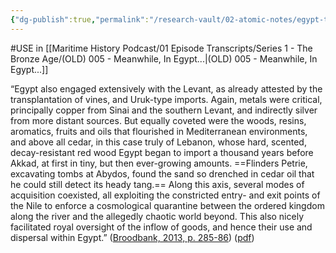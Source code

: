 ```yaml
---
{"dg-publish":true,"permalink":"/research-vault/02-atomic-notes/egypt-traded-extensively-with-the-levant-for-metals-and-for-cedar-wood-in-particular/"}
---
```


#USE in [[Maritime History Podcast/01 Episode Transcripts/Series 1 - The Bronze Age/(OLD) 005 - Meanwhile, In Egypt...\|(OLD) 005 - Meanwhile, In Egypt...]]

“Egypt also engaged extensively with the Levant, as already attested by the transplantation of vines, and Uruk-type imports. Again, metals were critical, principally copper from Sinai and the southern Levant, and indirectly silver from more distant sources. But equally coveted were the woods, resins, aromatics, fruits and oils that flourished in Mediterranean environments, and above all cedar, in this case truly of Lebanon, whose hard, scented, decay-resistant red wood Egypt began to import a thousand years before Akkad, at first in tiny, but then ever-growing amounts. ==Flinders Petrie, excavating tombs at Abydos, found the sand so drenched in cedar oil that he could still detect its heady tang.== Along this axis, several modes of acquisition coexisted, all exploiting the constricted entry- and exit points of the Nile to enforce a cosmological quarantine between the ordered kingdom along the river and the allegedly chaotic world beyond. This also nicely facilitated royal oversight of the inflow of goods, and hence their use and dispersal within Egypt.” ([Broodbank, 2013, p. 285-86](zotero://select/library/items/IR54JIQG)) ([pdf](zotero://open-pdf/library/items/85K7BT2G?page=263&annotation=MFM3C5LD))
